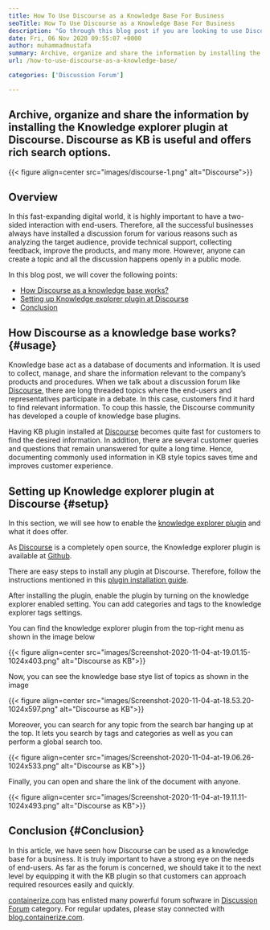 ```yaml
---
title: How To Use Discourse as a Knowledge Base For Business
seoTitle: How To Use Discourse as a Knowledge Base For Business
description: "Go through this blog post if you are looking to use Discourse as a knowledge base. Enable it today, and share the live versions of your company's documents"
date: Fri, 06 Nov 2020 09:55:07 +0000
author: muhammadmustafa
summary: Archive, organize and share the information by installing the Knowledge explorer plugin at Discourse. Discourse as KB is useful and offers rich search options.
url: /how-to-use-discourse-as-a-knowledge-base/

categories: ['Discussion Forum']

---
```

## Archive, organize and share the information by installing the Knowledge explorer plugin at Discourse. Discourse as KB is useful and offers rich search options.

{{< figure align=center src="images/discourse-1.png" alt="Discourse">}}  

## Overview

In this fast-expanding digital world, it is highly important to have a two-sided interaction with end-users. Therefore, all the successful businesses always have installed a discussion forum for various reasons such as analyzing the target audience, provide technical support, collecting feedback, improve the products, and many more. However, anyone can create a topic and all the discussion happens openly in a public mode. 

In this blog post, we will cover the following points:

  * [How Discourse as a knowledge base works?][1]
  * [Setting up Knowledge explorer plugin at Discourse][2]
  * [Conclusion][3]

## How Discourse as a knowledge base works? {#usage}

Knowledge base act as a database of documents and information. It is used to collect, manage, and share the information relevant to the company’s products and procedures. When we talk about a discussion forum like [Discourse][4], there are long threaded topics where the end-users and representatives participate in a debate. In this case, customers find it hard to find relevant information. To coup this hassle, the Discourse community has developed a couple of knowledge base plugins. 

Having KB plugin installed at [Discourse][4] becomes quite fast for customers to find the desired information. In addition, there are several customer queries and questions that remain unanswered for quite a long time. Hence, documenting commonly used information in KB style topics saves time and improves customer experience. 

## Setting up Knowledge explorer plugin at Discourse {#setup}

In this section, we will see how to enable the [knowledge explorer plugin][5] and what it does offer. 

As [Discourse][4] is a completely open source, the Knowledge explorer plugin is available at [Github][5]. 

There are easy steps to install any plugin at Discourse. Therefore, follow the instructions mentioned in this [plugin installation guide][6].

After installing the plugin, enable the plugin by turning on the knowledge explorer enabled setting. You can add categories and tags to the knowledge explorer tags settings.

You can find the knowledge explorer plugin from the top-right menu as shown in the image below

{{< figure align=center src="images/Screenshot-2020-11-04-at-19.01.15-1024x403.png" alt="Discourse as KB">}}  

Now, you can see the knowledge base stye list of topics as shown in the image 

{{< figure align=center src="images/Screenshot-2020-11-04-at-18.53.20-1024x597.png" alt="Discourse as KB">}}  

Moreover, you can search for any topic from the search bar hanging up at the top. It lets you search by tags and categories as well as you can perform a global search too. 

{{< figure align=center src="images/Screenshot-2020-11-04-at-19.06.26-1024x533.png" alt="Discourse as KB">}}  

Finally, you can open and share the link of the document with anyone.

{{< figure align=center src="images/Screenshot-2020-11-04-at-19.11.11-1024x493.png" alt="Discourse as KB">}}  

## Conclusion  {#Conclusion}

In this article, we have seen how Discourse can be used as a knowledge base for a business. It is truly important to have a strong eye on the needs of end-users. As far as the forum is concerned, we should take it to the next level by equipping it with the KB plugin so that customers can approach required resources easily and quickly.

[containerize.com][7] has enlisted many powerful forum software in [Discussion Forum][8] category. For regular updates, please stay connected with [blog.containerize.com][9].

 [1]: #usage
 [2]: #setup
 [3]: #Conclusion
 [4]: https://products.containerize.com/discussion-forum/discourse
 [5]: https://github.com/discourse/discourse-knowledge-explorer
 [6]: https://meta.discourse.org/t/install-a-plugin/19157
 [7]: https://www.containerize.com/
 [8]: https://products.containerize.com/discussion-forum
 [9]: https://blog.containerize.com/